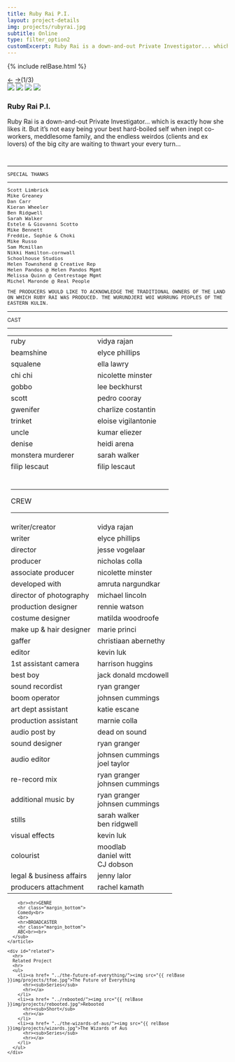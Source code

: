```yaml
---
title: Ruby Rai P.I.
layout: project-details
img: projects/rubyrai.jpg
subtitle: Online
type: filter_option2
customExcerpt: Ruby Rai is a down-and-out Private Investigator... which is exactly how she likes it. But it’s not easy being your best hard-boiled self when inept co- workers, meddlesome family, and the endless weirdos (clients and ex lovers) of the big city are waiting to thwart your every turn...
---
```


{% include relBase.html %}

  <section id="details">
    <div id="carousel">
      <div id="carousel_controls"><span><a href="#" id="carousel_backward">&larr;</a> <a href="#"
            id="carousel_forward">&rarr;</a></span><span id="pagecount">(1/3)</span></div>
      <div id="carousel_img">
        <img src="{{ relBase }}img/gallery/rubyrai1.jpg" id="img1">
        <img src="{{ relBase }}img/gallery/rubyrai2.jpg" id="img2">
        <img src="{{ relBase }}img/gallery/rubyrai3.jpg" id="img3">
        <img src="{{ relBase }}img/gallery/rubyrai4.jpg" id="img4">
      </div>
    </div>
    <article><span id="main-detail">
      <h1>Ruby Rai P.I.</h1><p>Ruby Rai is a down-and-out Private Investigator... which is exactly how she likes it. But it’s not easy being your best hard-boiled self when inept co- workers, meddlesome family, and the endless weirdos (clients and ex lovers) of the big city are waiting to thwart your every turn...</p>&nbsp;<br><span style='font-family:"SuisseIntlMono", monospace, sans-serif; font-size:0.7rem;'><hr>SPECIAL THANKS<hr>
                Scott Limbrick<br>
Mike Greaney<br>
Dan Carr<br>
Kieran Wheeler<br>
Ben Ridgwell<br>
Sarah Walker<br>
Estele & Giovanni Scotto<br>
Mike Bennett<br>
Freddie, Sophie & Choki<br>
Mike Russo<br>
Sam Mcmillan<br>
Nikki Hamilton-cornwall<br>
Schoolhouse Studios<br>
Helen Townshend @ Creative Rep<br>
Helen Pandos @ Helen Pandos Mgmt<br>
Melissa Quinn @ Centrestage Mgmt<br>
Michel Maronde @ Real People<br><p style='margin-top:1em; font-size:0.7rem;'>THE PRODUCERS WOULD LIKE TO ACKNOWLEDGE THE TRADITIONAL OWNERS OF THE LAND ON WHICH RUBY RAI WAS PRODUCED.
THE WURUNDJERI WOI WURRUNG PEOPLES OF THE EASTERN KULIN.
</p></span>
     
</span>
      <sub>
        <hr>CAST
        <hr class="margin_bottom">
        <table>
          <tr>
            <td>ruby</td>
            <td>vidya rajan</td>
          </tr>
          <tr>
            <td>beamshine</td>
            <td>elyce phillips</td>
          </tr>
          <tr>
            <td>squalene</td>
            <td>ella lawry</td>
          </tr>
          <tr>
            <td>chi chi</td>
            <td>nicolette minster</td>
          </tr>
          <tr>
            <td>gobbo</td>
            <td>lee beckhurst</td>
          </tr>
          <tr>
            <td>scott</td>
            <td>pedro cooray</td>
          </tr>
          <tr>
            <td>gwenifer</td>
            <td>charlize costantin</td>
          </tr>
          <tr>
            <td>trinket</td>
            <td>eloise vigilantonie</td>
          </tr>
          <tr>
            <td>uncle</td>
            <td>kumar eliezer</td>
          </tr>
          <tr>
            <td>denise</td>
            <td>heidi arena</td>
          </tr>
          <tr>
            <td>monstera murderer</td>
            <td>sarah walker</td>
          </tr>
          <tr>
            <td>filip lescaut</td>
            <td>filip lescaut</td>
          </tr>
          <tr>
            <td colspan="2">
                <br />
                <hr>CREW<hr>
            </td>
          </tr>
          <tr>
            <td>writer/creator</td>
            <td>vidya rajan</td>
          </tr>
          <tr>
            <td>writer</td>
            <td>elyce phillips</td>
          </tr>
          <tr>
            <td>director</td>
            <td>jesse vogelaar</td>
          </tr>
          <tr>
            <td>producer</td>
            <td>nicholas colla</td>
          </tr>
          <tr>
            <td>associate producer</td>
            <td>nicolette minster</td>
          </tr>
          <tr>
            <td>developed with</td>
            <td>amruta nargundkar</td>
          </tr>
          <tr>
            <td>director of photography</td>
            <td>michael lincoln</td>
          </tr>
          <tr>
            <td>production designer</td>
            <td>rennie watson</td>
          </tr>
          <tr>
            <td>costume designer</td>
            <td>matilda woodroofe<br></td>
          </tr>
          <tr>
            <td>make up & hair designer</td>
            <td>marie princi</td>
          </tr>
          <tr>
            <td>gaffer</td>
            <td>christiaan abernethy</td>
          </tr>
          <tr>
            <td>editor</td>
            <td>kevin luk<br></td>
          </tr>
          <tr>
            <td>1st assistant camera</td>
            <td>harrison huggins<br></td>
          </tr>
          <tr>
            <td>best boy</td>
            <td>jack donald mcdowell<br></td>
          </tr>
          <tr>
            <td>sound recordist</td>
            <td>ryan granger<br></td>
          </tr>
          <tr>
            <td>boom operator</td>
            <td>johnsen cummings<br></td>
          </tr>
          <tr>
            <td>art dept assistant</td>
            <td>katie escane<br></td>
          </tr>
          <tr>
            <td>production assistant</td>
            <td>marnie colla<br></td>
          </tr>
          <tr>
            <td>audio post by</td>
            <td>dead on sound<br></td>
          </tr>
          <tr>
            <td>sound designer</td>
            <td>ryan granger<br></td>
          </tr>
          <tr>
            <td>audio editor</td>
            <td>johnsen cummings<br>joel taylor</td>
          </tr>
          <tr>
            <td>re-record mix</td>
            <td>ryan granger<br>johnsen cummings</td>
          </tr>
          <tr>
            <td>additional music by</td>
            <td>ryan granger<br>johnsen cummings</td>
          </tr>
          <tr>
            <td>stills</td>
            <td>sarah walker<br>ben ridgwell</td>
          </tr>
          <tr>
            <td>visual effects</td>
            <td>kevin luk</td>
          </tr>
          <tr>
            <td>colourist</td>
            <td>moodlab<br>daniel witt<br>CJ dobson<br></td>
          </tr>
          <tr>
            <td>legal & business affairs</td>
            <td>jenny lalor</td>
          </tr>
          <tr>
            <td>producers attachment</td>
            <td>rachel kamath</td>
          </tr>
        </table>

        <br><hr>GENRE
        <hr class="margin_bottom">
        Comedy<br>
        <br>
        <hr>BROADCASTER
        <hr class="margin_bottom">
        ABC<br><br>
      </sub>
    </article>

    <div id="related">
      <hr>
      Related Project
      <hr>
      <ul>
        <li><a href= "../the-future-of-everything/"><img src="{{ relBase }}img/projects/tfoe.jpg">The Future of Everything
          <hr><sub>Series</sub>
          <hr></a>
        </li>
        <li><a href= "../rebooted/"><img src="{{ relBase }}img/projects/rebooted.jpg">Rebooted
          <hr><sub>Short</sub>
          <hr></a>
        </li>
        <li><a href= "../the-wizards-of-aus/"><img src="{{ relBase }}img/projects/wizards.jpg">The Wizards of Aus
          <hr><sub>Series</sub>
          <hr></a>
        </li>
      </ul>
    </div>

  </section>

  <div id="gradient"></div>
